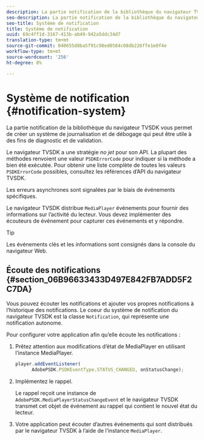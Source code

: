 ```yaml
---
description: La partie notification de la bibliothèque du navigateur TVSDK vous permet de créer un système de journalisation et de débogage qui peut être utile à des fins de diagnostic et de validation.
seo-description: La partie notification de la bibliothèque du navigateur TVSDK vous permet de créer un système de journalisation et de débogage qui peut être utile à des fins de diagnostic et de validation.
seo-title: Système de notification
title: Système de notification
uuid: 69c4ff1d-3167-413b-ab49-942a5ddc34d7
translation-type: tm+mt
source-git-commit: 040655d8ba5f91c98ed0584c08db226ffe1e0f4e
workflow-type: tm+mt
source-wordcount: '256'
ht-degree: 0%

---
```



# Système de notification {#notification-system}

La partie notification de la bibliothèque du navigateur TVSDK vous permet de créer un système de journalisation et de débogage qui peut être utile à des fins de diagnostic et de validation.

<!--<a id="section_EC5DBE8DDA434B70A01FA2F3EF4618BD"></a>-->

Le navigateur TVSDK a une stratégie *no jet* pour son API. La plupart des méthodes renvoient une valeur `PSDKErrorCode` pour indiquer si la méthode a bien été exécutée. Pour obtenir une liste complète de toutes les valeurs `PSDKErrorCode` possibles, consultez les références d’API du navigateur TVSDK.

Les erreurs asynchrones sont signalées par le biais de événements spécifiques.

Le navigateur TVSDK distribue `MediaPlayer` événements pour fournir des informations sur l’activité du lecteur. Vous devez implémenter des écouteurs de événement pour capturer ces événements et y répondre.

>[!TIP]
>
>Les événements clés et les informations sont consignés dans la console du navigateur Web.

## Écoute des notifications {#section_06B96633433D497E842FB7ADD5F2C7DA}

Vous pouvez écouter les notifications et ajouter vos propres notifications à l’historique des notifications. Le coeur du système de notification du navigateur TVSDK est la classe `Notification`, qui représente une notification autonome.

Pour configurer votre application afin qu’elle écoute les notifications :

1. Prêtez attention aux modifications d’état de MediaPlayer en utilisant l’instance MediaPlayer.

   ```js
   player.addEventListener( 
         AdobePSDK.PSDKEventType.STATUS_CHANGED, onStatusChange);
   ```

1. Implémentez le rappel.

   Le rappel reçoit une instance de `AdobePSDK.MediaPlayerStatusChangeEvent` et le navigateur TVSDK transmet cet objet de événement au rappel qui contient le nouvel état du lecteur.
1. Votre application peut écouter d’autres événements qui sont distribués par le navigateur TVSDK à l’aide de l’instance `MediaPlayer`.

